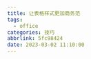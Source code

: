 ```yaml
---
title: 让表格样式更加商务范
tags:
  - office
categories: 技巧
abbrlink: 5fc98424
date: 2023-03-02 11:10:00
---
```

